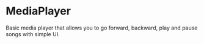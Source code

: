 # MediaPlayer
Basic media player that allows you to go forward, backward, play and pause songs with simple UI.
